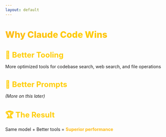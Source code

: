 ```yaml
---
layout: default
---
```


# Why Claude Code Wins

<div class="flex flex-col gap-14 mt-14">

<div v-click>

## 🎯 Better Tooling
More optimized tools for codebase search, web search, and file operations

</div>

<div v-click>

## 📝 Better Prompts
*(More on this later)*

</div>

<div v-click>

## 🏆 The Result
Same model + Better tools = **Superior performance**

</div>

</div>

<style>
h1 {
  background: linear-gradient(135deg, #FDB913 0%, #FFCD00 50%, #F7A600 100%);
  -webkit-background-clip: text;
  -webkit-text-fill-color: transparent;
  background-clip: text;
  font-weight: 800;
}

h2 {
  color: #FFCD00;
  font-size: 1.5rem;
  margin-bottom: 0.75rem;
}

.slidev-layout {
  background: linear-gradient(135deg, #1a1a1a 0%, #2d2d2d 100%);
  color: #ffffff;
}

li {
  font-size: 1.1rem;
  line-height: 1.8;
  margin-left: 1.5rem;
}

strong {
  color: #FDB913;
}
</style>
